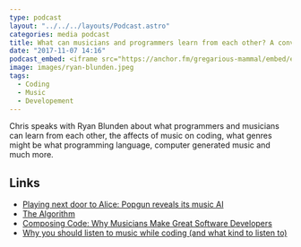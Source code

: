 ```yaml
---
type: podcast
layout: "../../../layouts/Podcast.astro"
categories: media podcast
title: What can musicians and programmers learn from each other? A conversation with Ryan Blunden
date: "2017-11-07 14:16"
podcast_embed: <iframe src="https://anchor.fm/gregarious-mammal/embed/episodes/What-can-musicians-and-programmers-learn-from-each-other--A-conversation-with-Ryan-Blunden-e14p6a/a-a2io9c" height="102px" width="400px" frameborder="0" scrolling="no"></iframe>
image: images/ryan-blunden.jpeg
tags:
  - Coding
  - Music
  - Developement
---
```


Chris speaks with Ryan Blunden about what programmers and musicians can learn from each other, the affects of music on coding, what genres might be what programming language, computer generated music and much more.

## Links

- [Playing next door to Alice: Popgun reveals its music AI](https://musically.com/2017/06/30/playing-alice-popgun-music-ai/)
- [The Algorithm](https://en.wikipedia.org/wiki/The_Algorithm)
- [Composing Code: Why Musicians Make Great Software Developers](https://www.huffingtonpost.com/anthony-hughes/composing-code-why-musici_b_10714288.html)
- [Why you should listen to music while coding (and what kind to listen to)](https://jaxenter.com/why-you-should-listen-to-music-while-coding-and-what-kind-to-listen-to-108013.html)
